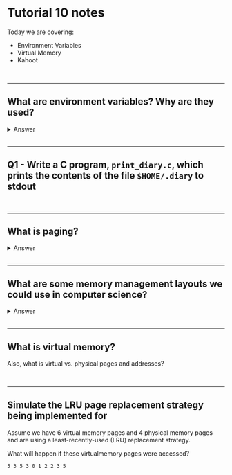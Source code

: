 # Tutorial 10 notes

Today we are covering:

* Environment Variables
* Virtual Memory
* Kahoot

<br>

---

## What are environment variables? Why are they used?

<details>

Environment variables are kind of like global variables for a OS. They store important information that programs may need, such as the current directory ($PWD), the home directory ($HOME), and the locations of executables ($PATH) (This isnt an extensive list). You can also set your own environment variables by running `VARIABLE_NAME=value` in the terminal, note this will not persist after your current terminal is closed - if you want one to persist then add it to the .bashrc file in your home directory.

<summary>Answer</summary>

</details>

<br>

---

## Q1 - Write a C program, `print_diary.c`, which prints the contents of the file `$HOME/.diary` to stdout

<br>

---

## What is paging?

<details>

It is in effect the act of copying something (generally a contiguous block of memory) to and from memory.

<summary>Answer</summary>

</details>

<br>

---

## What are some memory management layouts we could use in computer science?

<details>

Single proccess (Monoprogramming):
* Only allow the computer to run one thing at any given time. It can be done with or without paging. Pros: Quick, good if we only have one process to run. Cons: Cant handle more than 1 job or if done with paging, lots of waste on IO.

Multiprogramming:
* Split Memory into equal sized blocks, one per process. Lot of wasted space (AKA fragmentation).
* Split memory into variable (e.g. powers of two) blocks, one per process. Cons: potentially unpredictable requirements of processes. Potentially lots of spaces wasted.
* Use malloc-like process to get space (leads to heaps of issues, look up issues with malloc)

All have their use cases but modern multipurpose OS's use virtual memory.

(Sometimes they use inverted page tables too but look that up yourself)

<summary>Answer</summary>

</details>

<br>

---

## What is virtual memory?

Also, what is virtual vs. physical pages and addresses?

<br>

---

## Simulate the LRU page replacement strategy being implemented for 

Assume we have 6 virtual memory pages and 4 physical memory pages and are using a least-recently-used (LRU) replacement strategy.

What will happen if these virtualmemory pages were accessed?

`5 3 5 3 0 1 2 2 3 5`
